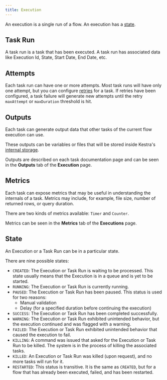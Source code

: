 ```yaml
---
title: Execution
---
```


An execution is a single run of a flow. An execution has a [state](#state).


## Task Run

A task run is a task that has been executed. A task run has associated data like Execution Id, State, Start Date, End Date, etc.


## Attempts

Each task run can have one or more attempts. Most task runs will have only one attempt, but you can configure [retries](../05.developer-guide/07.errors-handling.md#retries) for a task.
If retries have been configured, a task failure will generate new attempts until the retry `maxAttempt` or `maxDuration` threshold is hit.


## Outputs

Each task can generate output data that other tasks of the current flow execution can use.

These outputs can be variables or files that will be stored inside Kestra's [internal storage](../03.concepts/internal-storage.md).

Outputs are described on each task documentation page and can be seen in the **Outputs** tab of the **Execution** page.

## Metrics

Each task can expose metrics that may be useful in understanding the internals of a task. Metrics may include, for example, file size, number of returned rows, or query duration.

There are two kinds of metrics available: `Timer` and `Counter`.

Metrics can be seen in the **Metrics** tab of the **Executions** page.

## State

An Execution or a Task Run can be in a particular state.

There are nine possible states:

* `CREATED`: The Execution or Task Run is waiting to be processed. This state usually means that the Execution is in a queue and is yet to be started.
* `RUNNING`: The Execution or Task Run is currently running.
* `PAUSED`: The Execution or Task Run has been paused. This status is used for two reasons:
    * Manual validation
    * Delay (for a specified duration before continuing the execution)
* `SUCCESS`: The Execution or Task Run has been completed successfully.
* `WARNING`: The Execution or Task Run exhibited unintended behavior, but the execution continued and was flagged with a warning.
* `FAILED`: The Execution or Task Run exhibited unintended behavior that caused the execution to fail.
* `KILLING`: A command was issued that asked for the Execution or Task Run to be killed. The system is in the process of killing the associated tasks.
* `KILLED`: An Execution or Task Run was killed (upon request), and no more tasks will run for it.
* `RESTARTED`: This status is transitive. It is the same as `CREATED`, but for a flow that has already been executed, failed, and has been restarted.
